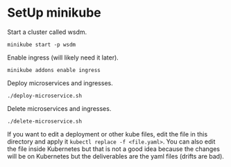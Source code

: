 # SetUp minikube

Start a cluster called wsdm.

`minikube start -p wsdm`

Enable ingress (will likely need it later).

`minikube addons enable ingress`

Deploy microservices and ingresses.

`./deploy-microservice.sh`

Delete microservices and ingresses.

`./delete-microservice.sh`

If you want to edit a deployment or other kube files, edit the file in this directory and apply it `kubectl replace -f <file.yaml>`. You can also edit the file inside Kubernetes but that is not a good idea because the changes will be on Kubernetes but the deliverables are the yaml files (drifts are bad).
